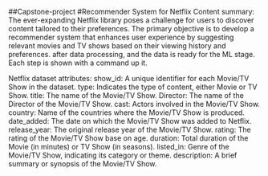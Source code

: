 ##Capstone-project
#Recommender System for Netflix Content
summary:
The ever-expanding Netflix library poses a challenge for users to discover content tailored to their preferences.
The primary objective is to develop a recommender system that enhances user experience by suggesting relevant movies and TV shows based on their viewing history and preferences.
after data processing, and the data is ready for the ML stage. Each step is shown with a command up it. 

Netflix dataset attributes:
show_id: A unique identifier for each Movie/TV Show in the dataset.
type: Indicates the type of content, either Movie or TV Show.
title: The name of the Movie/TV Show.
Director: The name of the Director of the Movie/TV Show.
cast: Actors involved in the Movie/TV Show.
country: Name of the countries where the Movie/TV Show is produced.
date_added: The date on which the Movie/TV Show was added to Netflix.
release_year: The original release year of the Movie/TV Show.
rating: The rating of the Movie/TV Show base on age.
duration: Total duration of the Movie (in minutes) or TV Show (in seasons).
listed_in: Genre of the Movie/TV Show, indicating its category or theme.
description: A brief summary or synopsis of the Movie/TV Show.

